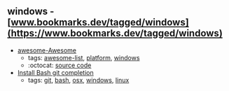 windows - [www.bookmarks.dev/tagged/windows](https://www.bookmarks.dev/tagged/windows)
---
* [awesome-Awesome](https://github.com/Awesome-Windows/Awesome#readme)
    * tags: [awesome-list](../tagged/awesome-list.md), [platform](../tagged/platform.md), [windows](../tagged/windows.md)
    * :octocat: [source code](https://github.com/Awesome-Windows/Awesome#readme)
* [Install Bash git completion](https://github.com/bobthecow/git-flow-completion/wiki/Install-Bash-git-completion)
    * tags: [git](../tagged/git.md), [bash](../tagged/bash.md), [osx](../tagged/osx.md), [windows](../tagged/windows.md), [linux](../tagged/linux.md)
